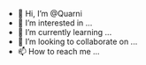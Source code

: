- 👋 Hi, I’m @Quarni
- 👀 I’m interested in ...
- 🌱 I’m currently learning ...
- 💞️ I’m looking to collaborate on ...
- 📫 How to reach me ...

<!---
Quarni/Quarni is a ✨ special ✨ repository because its `README.md` (this file) appears on your GitHub profile.
You can click the Preview link to take a look at your changes.
--->
